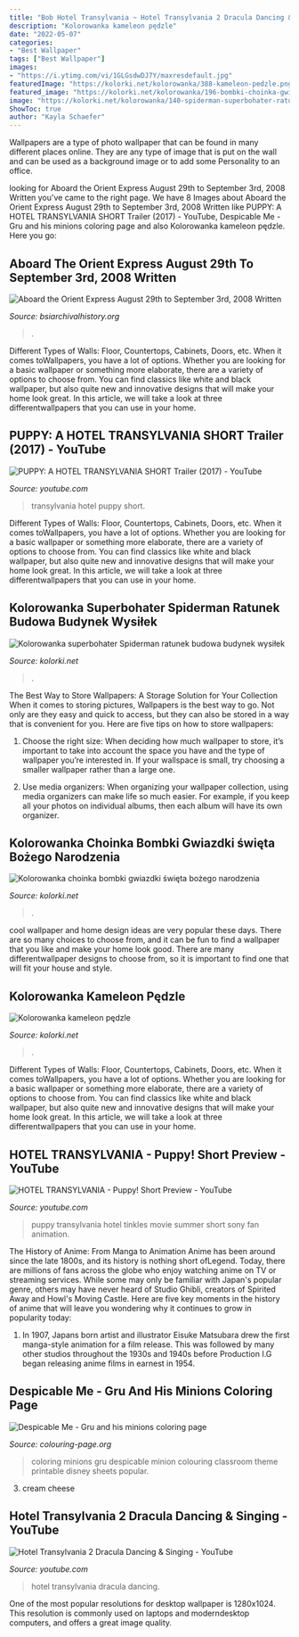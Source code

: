 ```yaml
---
title: "Bob Hotel Transylvania ~ Hotel Transylvania 2 Dracula Dancing &amp; Singing"
description: "Kolorowanka kameleon pędzle"
date: "2022-05-07"
categories:
- "Best Wallpaper"
tags: ["Best Wallpaper"]
images:
- "https://i.ytimg.com/vi/1GLGsdwDJ7Y/maxresdefault.jpg"
featuredImage: "https://kolorki.net/kolorowanka/388-kameleon-pedzle.png"
featured_image: "https://kolorki.net/kolorowanka/196-bombki-choinka-gwiazdki-swieta-bozego-narodzenia.png"
image: "https://kolorki.net/kolorowanka/140-spiderman-superbohater-ratunek-budowa-budynek-wysilek.png"
ShowToc: true
author: "Kayla Schaefer"
---
```





Wallpapers are a type of photo wallpaper that can be found in many different places online. They are any type of image that is put on the wall and can be used as a background image or to add some Personality to an office.

	

		
looking for Aboard the Orient Express August 29th to September 3rd, 2008 Written you've came to the right page. We have 8 Images about Aboard the Orient Express August 29th to September 3rd, 2008 Written like PUPPY: A HOTEL TRANSYLVANIA SHORT Trailer (2017) - YouTube, Despicable Me - Gru and his minions coloring page and also Kolorowanka kameleon pędzle. Here you go:
		
    
## Aboard The Orient Express August 29th To September 3rd, 2008 Written

<img loading=lazy src="https://www.bsiarchivalhistory.org/BSI_Archival_History/Orient_Express_files/droppedImage_3.jpg" onerror="this.onerror=null;this.src='https://tse3.mm.bing.net/th?id=OIP.RWc2EdetDg_LGI9RslzhpQAAAA&amp;pid=15.1';" alt="Aboard the Orient Express August 29th to September 3rd, 2008 Written">

_Source: bsiarchivalhistory.org_

>. 

	

Different Types of Walls: Floor, Countertops, Cabinets, Doors, etc.
When it comes toWallpapers, you have a lot of options. Whether you are looking for a basic wallpaper or something more elaborate, there are a variety of options to choose from. You can find classics like white and black wallpaper, but also quite new and innovative designs that will make your home look great. In this article, we will take a look at three differentwallpapers that you can use in your home.

    
## PUPPY: A HOTEL TRANSYLVANIA SHORT Trailer (2017) - YouTube

<img loading=lazy src="https://i.ytimg.com/vi/UYjN-_SSUig/maxresdefault.jpg" onerror="this.onerror=null;this.src='https://tse4.mm.bing.net/th?id=OIP.A3ZTs6e0Bp3S5qW-PO69dAFNC7&amp;pid=15.1';" alt="PUPPY: A HOTEL TRANSYLVANIA SHORT Trailer (2017) - YouTube">

_Source: youtube.com_

>transylvania hotel puppy short. 

	

Different Types of Walls: Floor, Countertops, Cabinets, Doors, etc.
When it comes toWallpapers, you have a lot of options. Whether you are looking for a basic wallpaper or something more elaborate, there are a variety of options to choose from. You can find classics like white and black wallpaper, but also quite new and innovative designs that will make your home look great. In this article, we will take a look at three differentwallpapers that you can use in your home.

    
## Kolorowanka Superbohater Spiderman Ratunek Budowa Budynek Wysiłek

<img loading=lazy src="https://kolorki.net/kolorowanka/140-spiderman-superbohater-ratunek-budowa-budynek-wysilek.png" onerror="this.onerror=null;this.src='https://tse2.mm.bing.net/th?id=OIP.W7laOfe1hLjMKF8zddqagQHaKX&amp;pid=15.1';" alt="Kolorowanka superbohater Spiderman ratunek budowa budynek wysiłek">

_Source: kolorki.net_

>. 

	

The Best Way to Store Wallpapers: A Storage Solution for Your Collection
When it comes to storing pictures, Wallpapers is the best way to go. Not only are they easy and quick to access, but they can also be stored in a way that is convenient for you. Here are five tips on how to store wallpapers:
1) Choose the right size: When deciding how much wallpaper to store, it’s important to take into account the space you have and the type of wallpaper you’re interested in. If your wallspace is small, try choosing a smaller wallpaper rather than a large one.

2) Use media organizers: When organizing your wallpaper collection, using media organizers can make life so much easier. For example, if you keep all your photos on individual albums, then each album will have its own organizer.

    
## Kolorowanka Choinka Bombki Gwiazdki święta Bożego Narodzenia

<img loading=lazy src="https://kolorki.net/kolorowanka/196-bombki-choinka-gwiazdki-swieta-bozego-narodzenia.png" onerror="this.onerror=null;this.src='https://tse2.mm.bing.net/th?id=OIP.ashiWZdlzDA11lAvo5sFEQHaKX&amp;pid=15.1';" alt="Kolorowanka choinka bombki gwiazdki święta bożego narodzenia">

_Source: kolorki.net_

>. 

	

cool wallpaper and home design ideas are very popular these days. There are so many choices to choose from, and it can be fun to find a wallpaper that you like and make your home look good. There are many differentwallpaper designs to choose from, so it is important to find one that will fit your house and style.

    
## Kolorowanka Kameleon Pędzle

<img loading=lazy src="https://kolorki.net/kolorowanka/388-kameleon-pedzle.png" onerror="this.onerror=null;this.src='https://tse1.mm.bing.net/th?id=OIP.-dpKTBDkvyw3fAD57Ua1jAHaKm&amp;pid=15.1';" alt="Kolorowanka kameleon pędzle">

_Source: kolorki.net_

>. 

	

Different Types of Walls: Floor, Countertops, Cabinets, Doors, etc.
When it comes toWallpapers, you have a lot of options. Whether you are looking for a basic wallpaper or something more elaborate, there are a variety of options to choose from. You can find classics like white and black wallpaper, but also quite new and innovative designs that will make your home look great. In this article, we will take a look at three differentwallpapers that you can use in your home.

    
## HOTEL TRANSYLVANIA - Puppy! Short Preview - YouTube

<img loading=lazy src="https://i.ytimg.com/vi/1GLGsdwDJ7Y/maxresdefault.jpg" onerror="this.onerror=null;this.src='https://tse2.mm.bing.net/th?id=OIP.S6YMpXYn3dFdit9m4cHnLgHaEK&amp;pid=15.1';" alt="HOTEL TRANSYLVANIA - Puppy! Short Preview - YouTube">

_Source: youtube.com_

>puppy transylvania hotel tinkles movie summer short sony fan animation. 

	

The History of Anime: From Manga to Animation
Anime has been around since the late 1800s, and its history is nothing short ofLegend. Today, there are millions of fans across the globe who enjoy watching anime on TV or streaming services. While some may only be familiar with Japan's popular genre, others may have never heard of Studio Ghibli, creators of Spirited Away and Howl's Moving Castle. Here are five key moments in the history of anime that will leave you wondering why it continues to grow in popularity today:
1) In 1907, Japans born artist and illustrator Eisuke Matsubara drew the first manga-style animation for a film release. This was followed by many other studios throughout the 1930s and 1940s before Production I.G began releasing anime films in earnest in 1954.

    
## Despicable Me - Gru And His Minions Coloring Page

<img loading=lazy src="http://www.colouring-page.org/sites/default/files/Despicable-Me-coloring-page-02.gif" onerror="this.onerror=null;this.src='https://tse2.mm.bing.net/th?id=OIP.4JwqJqUKLtXzwtcR6Q6JrAHaJ_&amp;pid=15.1';" alt="Despicable Me - Gru and his minions coloring page">

_Source: colouring-page.org_

>coloring minions gru despicable minion colouring classroom theme printable disney sheets popular. 

	

3. cream cheese 

    
## Hotel Transylvania 2 Dracula Dancing &amp; Singing - YouTube

<img loading=lazy src="https://i.ytimg.com/vi/SKieapyiFek/hqdefault.jpg" onerror="this.onerror=null;this.src='https://tse3.mm.bing.net/th?id=OIP.7MsdKGLXBkKstAksGId3SQHaFj&amp;pid=15.1';" alt="Hotel Transylvania 2 Dracula Dancing &amp; Singing - YouTube">

_Source: youtube.com_

>hotel transylvania dracula dancing. 

	

One of the most popular resolutions for desktop wallpaper is 1280x1024. This resolution is commonly used on laptops and moderndesktop computers, and offers a great image quality.

